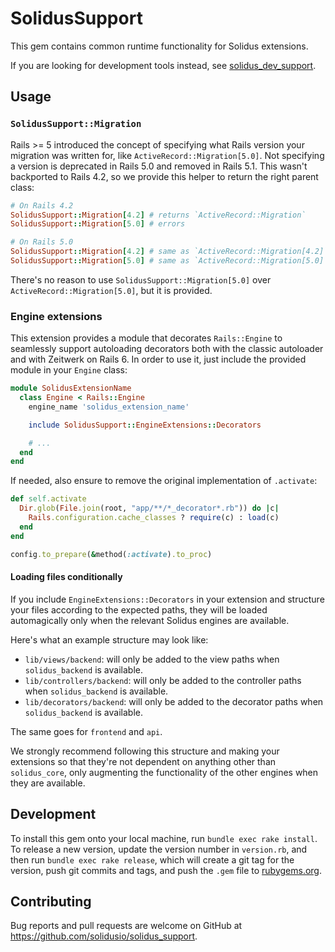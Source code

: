 # SolidusSupport

This gem contains common runtime functionality for Solidus extensions.

If you are looking for development tools instead, see
[solidus_dev_support](https://github.com/solidusio-contrib/solidus_dev_support).

## Usage

### `SolidusSupport::Migration`

Rails >= 5 introduced the concept of specifying what Rails version your migration was written for,
like `ActiveRecord::Migration[5.0]`. Not specifying a version is deprecated in Rails 5.0 and removed
in Rails 5.1. This wasn't backported to Rails 4.2, so we provide this helper to return the right
parent class:

``` ruby
# On Rails 4.2
SolidusSupport::Migration[4.2] # returns `ActiveRecord::Migration`
SolidusSupport::Migration[5.0] # errors

# On Rails 5.0
SolidusSupport::Migration[4.2] # same as `ActiveRecord::Migration[4.2]`
SolidusSupport::Migration[5.0] # same as `ActiveRecord::Migration[5.0]`
```

There's no reason to use `SolidusSupport::Migration[5.0]` over `ActiveRecord::Migration[5.0]`, but
it is provided.

### Engine extensions

This extension provides a module that decorates `Rails::Engine` to seamlessly support autoloading
decorators both with the classic autoloader and with Zeitwerk on Rails 6. In order to use it, just
include the provided module in your `Engine` class:

```ruby
module SolidusExtensionName
  class Engine < Rails::Engine
    engine_name 'solidus_extension_name'

    include SolidusSupport::EngineExtensions::Decorators

    # ...
  end
end
```

If needed, also ensure to remove the original implementation of `.activate`:

```ruby
def self.activate
  Dir.glob(File.join(root, "app/**/*_decorator*.rb")) do |c|
    Rails.configuration.cache_classes ? require(c) : load(c)
  end
end

config.to_prepare(&method(:activate).to_proc)
```

#### Loading files conditionally

If you include `EngineExtensions::Decorators` in your extension and structure your files according
to the expected paths, they will be loaded automagically only when the relevant Solidus engines are
available.

Here's what an example structure may look like:

- `lib/views/backend`: will only be added to the view paths when `solidus_backend` is available.
- `lib/controllers/backend`: will only be added to the controller paths when `solidus_backend` is
  available.
- `lib/decorators/backend`: will only be added to the decorator paths when `solidus_backend` is
  available.

The same goes for `frontend` and `api`.

We strongly recommend following this structure and making your extensions so that they're not
dependent on anything other than `solidus_core`, only augmenting the functionality of the other
engines when they are available.

## Development

To install this gem onto your local machine, run `bundle exec rake install`. To release a new
version, update the version number in `version.rb`, and then run `bundle exec rake release`, which
will create a git tag for the version, push git commits and tags, and push the `.gem` file to
[rubygems.org](https://rubygems.org).

## Contributing

Bug reports and pull requests are welcome on GitHub at https://github.com/solidusio/solidus_support.
